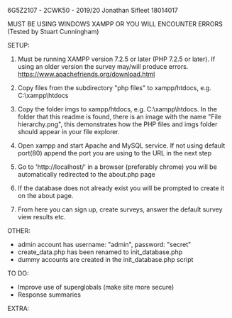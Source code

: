 6G5Z2107 - 2CWK50 - 2019/20
Jonathan Sifleet
18014017

MUST BE USING WINDOWS XAMPP OR YOU WILL ENCOUNTER ERRORS (Tested by Stuart Cunningham)

SETUP:
1) Must be running XAMPP version 7.2.5 or later (PHP 7.2.5 or later). If using an older version the survey may/will produce errors.
https://www.apachefriends.org/download.html

2) Copy files from the subdirectory "php files" to xampp/htdocs, e.g. C:\xampp\htdocs

3) Copy the folder imgs to xampp/htdocs, e.g. C:\xampp\htdocs. In the folder that this readme is found, there is an image with the name "File hierarchy.png", this demonstrates how the PHP files and imgs folder should appear in your file explorer.

4) Open xampp and start Apache and MySQL service. If not using default port(80) append the port you are using to the URL in the next step

5) Go to 'http://localhost/' in a browser (preferably chrome) you will be automatically redirected to the about.php page

6) If the database does not already exist you will be prompted to create it on the about page.

7) From here you can sign up, create surveys, answer the default survey view results etc.

OTHER:
- admin account has username: "admin", password: "secret"
- create_data.php has been renamed to init_database.php
- dummy accounts are created in the init_database.php script

TO DO:
- Improve use of superglobals (make site more secure)
- Response summaries

EXTRA: